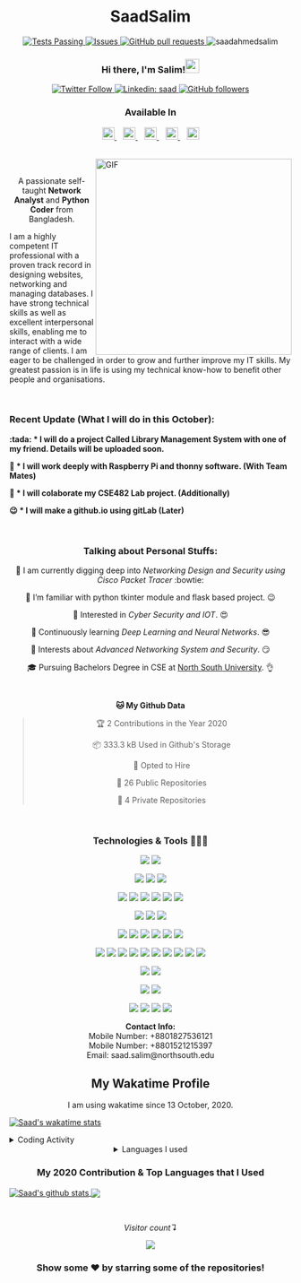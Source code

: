 <!--Main Section -->

<h1 align="center">SaadSalim</h1>

 <p align="center">
    <a href="https://github.com/saadahmedsalim/github-readme-stats/actions">
      <img alt="Tests Passing" src="https://github.com/anuraghazra/github-readme-stats/workflows/Test/badge.svg" />
    </a>
    <a href="https://github.com/saadahmedsalim/github-readme-stats/issues">
      <img alt="Issues" src="https://img.shields.io/github/issues/saadahmedsalim/github-readme-stats?color=0088ff" />
    </a>
    <a href="https://github.com/saadahmedsalim/github-readme-stats/pulls">
      <img alt="GitHub pull requests" src="https://img.shields.io/github/issues-pr/saadahmedsalim/github-readme-stats?color=0088ff" />
    </a>
    <img src="https://komarev.com/ghpvc/?username=saadahmedsalim&label=Views&color=brightgreen&style=plastic&label=PROFILE+VIEWS" alt="saadahmedsalim" />
  </p>

<!--Hi Section-->

<div>
<h3 align="center">Hi there, I'm Salim!<img src="https://media.giphy.com/media/hvRJCLFzcasrR4ia7z/giphy.gif" width="25px"></h3>
</div>

<!-- Badge Section -->

<p align="center">
  <a href="https://twitter.com/Saad__Salim">
      <img alt="Twitter Follow" src="https://img.shields.io/twitter/follow/Saad__Salim?label=Follow" />
  </a>
  <a href="https://www.linkedin.com/in/saad.salim171/">
      <img alt="Linkedin: saad" src="https://img.shields.io/badge/-saad.salim171-blue?style=flat-square&logo=Linkedin&logoColor=white&link=https://www.linkedin.com/in/saad.salim171/" />
 </a>
 <a href="https://github.com/SaadAhmedSalim">
     <img alt="GitHub followers" src="https://img.shields.io/github/followers/saadahmedsalim?label=Follow&style=social" />
 </a>
</p>

<!-- Available Section -->
<div>
 <h3 align="center">Available In</h3>
 <p align="center">
  <a href="https://discord.gg/BTXB5p">
    <img alt="Saad's Discord" width="22px" src="https://cdn.jsdelivr.net/npm/simple-icons@v3/icons/discord.svg" />
 </a> &nbsp;&nbsp;
 <a href="https://twitter.com/Saad__Salim">
    <img alt="Saad Salim | Twitter" width="22px" src="https://cdn.jsdelivr.net/npm/simple-icons@v3/icons/twitter.svg" />
 </a> &nbsp;&nbsp;
 <a href="https://www.facebook.com/saad.salim171">
   <img alt="Saad's Facebook" width="22px" src="https://cdn.jsdelivr.net/npm/simple-icons@v3/icons/facebook.svg" />
 </a> &nbsp;&nbsp;
 <a href="https://www.linkedin.com/in/saad-salim-a566b9160/">
   <img alt="Saad's LinkdeIN" width="22px" src="https://cdn.jsdelivr.net/npm/simple-icons@v3/icons/linkedin.svg" />
 </a> &nbsp;&nbsp;
 <a href="https://t.me/SaadSalim278">
   <img alt="Saad's Telegram" width="22px" src="https://cdn.jsdelivr.net/npm/simple-icons@v3/icons/telegram.svg" />
  </a>
 </p>
</div>
<br>
<!-- Hacker Image -->
<img align="right" alt="GIF" src="https://github.com/SaadAhmedSalim/SaadAhmedSalim/blob/master/image/3105.gif?raw=true" width="350" height="350" />

<br>

<!-- Introduction -->
<div>
<p align="center">A passionate self-taught <b>Network Analyst</b> and <b>Python Coder</b> from Bangladesh.</p>
<p align="left">I am a highly competent IT professional with a proven track record in designing websites, networking and managing databases. I have strong technical skills as well as excellent interpersonal skills, enabling me to interact with a wide range of clients. I am eager to be challenged in order to grow and further improve my IT skills. My greatest passion is in life is using my technical know-how to benefit other people and organisations.</p>
</div>
<br>

<!-- Recent News-->

### Recent Update (What I will do in this October):
<p>
 <b> 
   :tada: * I will do a project Called Library Management System with one of my friend. Details will be uploaded soon. 

:pushpin: * I will work deeply with Raspberry Pi and thonny software. (With Team Mates)  

:sunrise: * I will colaborate my CSE482 Lab project. (Additionally) 

   :wink: * I will make a github.io using gitLab (Later)
 </b>
</p>

<br>

<!-- Personal Talking-->

<div align="center">

### Talking about Personal Stuffs:

 🔭 I am currently digging deep into *Networking Design and Security using Cisco Packet Tracer* :bowtie:   

 🔭 I’m familiar with python tkinter module and flask based project. :wink:

 🤔   Interested in *Cyber Security and IOT*. :heart_eyes:

 🌱   Continuously learning  *Deep Learning and Neural Networks*. :sunglasses:

 🌱   Interests about *Advanced Networking System and Security*. :smirk:

 🎓   Pursuing Bachelors Degree in CSE at [North South University](http://www.northsouth.edu/). :ok_hand:

</div>

<br>

<!-- My Github Data show-->

<div align="center">

**🐱 My Github Data** 

> 🏆 2 Contributions in the Year 2020
 > 
> 📦 333.3 kB Used in Github's Storage 
 > 
> 💼 Opted to Hire
 > 
> 📜 26 Public Repositories
 > 
> 🔑 4 Private Repositories 

</div>
<br>

<!-- Badges Show Off-->

<h3 align="center"> Technologies & Tools 🔭🚀🔥 </h3>

<div align="center">

<!-- OS -->
![](https://img.shields.io/badge/OS-Linux-informational?style=flat&logo=<LOGO_NAME>&logoColor=white&color=2bbc8a) 
![](https://img.shields.io/badge/OS-Windows-informational?style=flat&logo=<LOGO_NAME>&logoColor=white&color=2bbc8a)


<!-- Editor -->
![](https://img.shields.io/badge/Editor-Atom-informational?style=flat&logo=<LOGO_NAME>&logoColor=white&color=2bbc8a)
![](https://img.shields.io/badge/Editor-Pycharm-informational?style=flat&logo=<LOGO_NAME>&logoColor=white&color=2bbc8a)
![](https://img.shields.io/badge/Editor-Sublime-informational?style=flat&logo=<LOGO_NAME>&logoColor=white&color=2bbc8a)

<!-- Code -->

![](https://img.shields.io/badge/Code-Python-informational?style=flat&logo=<LOGO_NAME>&logoColor=white&color=2bbc8a)
![](https://img.shields.io/badge/Code-JavaScript-informational?style=flat&logo=<LOGO_NAME>&logoColor=white&color=2bbc8a)
![](https://img.shields.io/badge/Code-PHP-informational?style=flat&logo=<LOGO_NAME>&logoColor=white&color=2bbc8a)
![](https://img.shields.io/badge/Code-JAVA-informational?style=flat&logo=<LOGO_NAME>&logoColor=white&color=2bbc8a)
![](https://img.shields.io/badge/Code-C++-informational?style=flat&logo=<LOGO_NAME>&logoColor=white&color=2bbc8a)
![](https://img.shields.io/badge/Code-C-informational?style=flat&logo=<LOGO_NAME>&logoColor=white&color=2bbc8a)

<!-- Database -->
![](https://img.shields.io/badge/Database-mySQL-informational?style=flat&logo=<LOGO_NAME>&logoColor=white&color=2bbc8a)
![](https://img.shields.io/badge/Database-MSSQL-informational?style=flat&logo=<LOGO_NAME>&logoColor=white&color=2bbc8a)
![](https://img.shields.io/badge/Database-ORACLE-informational?style=flat&logo=<LOGO_NAME>&logoColor=white&color=2bbc8a)

<!-- Framework -->
![](https://img.shields.io/badge/Framework-Django-informational?style=flat&logo=<LOGO_NAME>&logoColor=white&color=2bbc8a)
![](https://img.shields.io/badge/Framework-Flask-informational?style=flat&logo=<LOGO_NAME>&logoColor=white&color=2bbc8a)
![](https://img.shields.io/badge/Framework-Tkinter-informational?style=flat&logo=<LOGO_NAME>&logoColor=white&color=2bbc8a)
![](https://img.shields.io/badge/Framework-.Net-informational?style=flat&logo=<LOGO_NAME>&logoColor=white&color=2bbc8a)
![](https://img.shields.io/badge/Framework-Bootstrap-informational?style=flat&logo=<LOGO_NAME>&logoColor=white&color=2bbc8a)
![](https://img.shields.io/badge/Framework-Laravel-informational?style=flat&logo=<LOGO_NAME>&logoColor=white&color=2bbc8a)

<!-- Tools -->
![](https://img.shields.io/badge/Tool-Eclipse-informational?style=flat&logo=<LOGO_NAME>&logoColor=white&color=2bbc8a)
![](https://img.shields.io/badge/Tool-Codeblocks-informational?style=flat&logo=<LOGO_NAME>&logoColor=white&color=2bbc8a)
![](https://img.shields.io/badge/Tool-Netbeans-informational?style=flat&logo=<LOGO_NAME>&logoColor=white&color=2bbc8a)
![](https://img.shields.io/badge/Tool-Git-informational?style=flat&logo=<LOGO_NAME>&logoColor=white&color=2bbc8a)
![](https://img.shields.io/badge/Tool-CiscoPacketTracer-informational?style=flat&logo=<LOGO_NAME>&logoColor=white&color=2bbc8a)
![](https://img.shields.io/badge/Tool-bitbucket-informational?style=flat&logo=<LOGO_NAME>&logoColor=white&color=2bbc8a)
![](https://img.shields.io/badge/Tool-GitLab-informational?style=flat&logo=<LOGO_NAME>&logoColor=white&color=2bbc8a)
![](https://img.shields.io/badge/Tool-Trello-informational?style=flat&logo=<LOGO_NAME>&logoColor=white&color=2bbc8a)
![](https://img.shields.io/badge/Tool-Xampp-informational?style=flat&logo=<LOGO_NAME>&logoColor=white&color=2bbc8a)
![](https://img.shields.io/badge/Tool-Slack-informational?style=flat&logo=<LOGO_NAME>&logoColor=white&color=2bbc8a)

<!-- Package Manager -->
![](https://img.shields.io/badge/Package_Manager-NPM-informational?style=flat&logo=<LOGO_NAME>&logoColor=white&color=2bbc8a)
![](https://img.shields.io/badge/Package_Manager-Composer-informational?style=flat&logo=<LOGO_NAME>&logoColor=white&color=2bbc8a)

<!-- Markup -->
![](https://img.shields.io/badge/Markup-Latex-informational?style=flat&logo=<LOGO_NAME>&logoColor=white&color=2bbc8a)
![](https://img.shields.io/badge/Markup-HTML-informational?style=flat&logo=<LOGO_NAME>&logoColor=white&color=2bbc8a)

<!-- Official -->
![](https://img.shields.io/badge/Official-MS_Word-informational?style=flat&logo=<LOGO_NAME>&logoColor=white&color=2bbc8a)
![](https://img.shields.io/badge/Official-MS_Power_Point-informational?style=flat&logo=<LOGO_NAME>&logoColor=white&color=2bbc8a)
![](https://img.shields.io/badge/Official-MS_Excel-informational?style=flat&logo=<LOGO_NAME>&logoColor=white&color=2bbc8a)
![](https://img.shields.io/badge/Official-MS_Access-informational?style=flat&logo=<LOGO_NAME>&logoColor=white&color=2bbc8a)

</div>



<!--Contact Info -->

<div align="center"> 
  <b>Contact Info:</b><br>
  Mobile Number: +8801827536121 <br>
  Mobile Number: +8801521215397 <br>
  Email: saad.salim@northsouth.edu
</div>

 <!-- Wakatime Show -->

<div>
<h2 align="center">My Wakatime Profile </h2>
<p align="center">I am using wakatime since 13 October, 2020.</p>
 
 [![Saad's wakatime stats](https://github-readme-stats.vercel.app/api/wakatime?username=SaadSalim)](https://github.com/saadahmedsalim/github-readme-stats)

<p>
 <details>
 <summary>Coding Activity</summary>
<img align="center" src="https://wakatime.com/share/@SaadSalim/56101a29-4657-48c4-a253-bfa10679da5d.svg" width="500" height="500" /></details>
 <details>
 <summary align="center">Languages I used</summary>
 <img align="center" src="https://wakatime.com/share/@SaadSalim/44e776c6-28a1-438b-a328-132ee29a69fb.svg" width="500" height="500" />
 </details>
 </p>
</div>
 
 <!-- My Contribution Card-->
 
 <div> <h3 align="center">My 2020 Contribution & Top Languages that I Used</h3>
 <p>
<a href="https://github.com/saadahmedsalim">
 <img align="center" src="https://github-readme-stats.vercel.app/api?username=saadahmedsalim&count_private=true&show_icons=true&theme=radical&line_height=27" alt="Saad's github stats"/>
</a>
  <a align="center" href="https://github.com/saadahmedsalim/github-readme-stats">
  <!-- Change the `github-readme-stats.anuraghazra1.vercel.app` to `github-readme-stats.vercel.app`  -->
  <img align="center" src="https://github-readme-stats.vercel.app/api/top-langs?username=saadahmedsalim&count_fork=false&theme=tokyonight" />
</a>
</p>
 </div>

<!--
<a href="https://github.com/saadahmesalim/github-readme-stats">
  <img align="center" src="https://github-readme-stats.vercel.app/api?username=saadahmedsalim&show_icons=true&include_all_commits=true&theme=radical" alt="Saad's github stats" />
</a> -->
 
 <!-- My Top Language card-->

<br>

<!-- Visitor Count -->

<div align="center">

*Visitor count↴*

<p align="center"> 
  <img src="https://profile-counter.glitch.me/saadahmedsalim/count.svg" />
</p>


### Show some ❤️ by starring some of the repositories!

</div>
